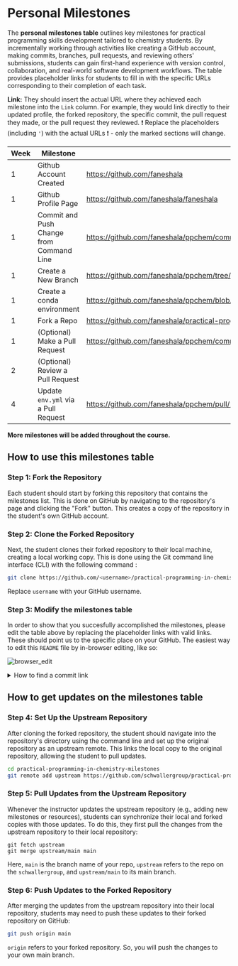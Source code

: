 # Personal Milestones

The **personal milestones table** outlines key milestones for practical programming skills development tailored to chemistry students. By incrementally working through activities like creating a GitHub account, making commits, branches, pull requests, and reviewing others' submissions, students can gain first-hand experience with version control, collaboration, and real-world software development workflows. The table provides placeholder links for students to fill in with the specific URLs corresponding to their completion of each task.

**Link:** They should insert the actual URL where they achieved each milestone into the `Link` column. For example, they would link directly to their updated profile, the forked repository, the specific commit, the pull request they made, or the pull request they reviewed. :exclamation: Replace the placeholders (including `'`) with the actual URLs :exclamation: - only the marked sections will change.


| Week | Milestone                                   | Link                                                                        |      
|------|---------------------------------------------|-----------------------------------------------------------------------------|
| 1    | Github Account Created                      | https://github.com/faneshala                                               | 
| 1    | Github Profile Page                         | https://github.com/faneshala/faneshala                                    |
| 1    | Commit and Push Change from Command Line    | https://github.com/faneshala/ppchem/commit/commit-nr              |
| 1    | Create a New Branch                         | https://github.com/faneshala/ppchem/tree/trial       |
| 1    | Create a conda environment                  | https://github.com/faneshala/ppchem/blob/main/env.yml      |
| 1    | Fork a Repo                                 | https://github.com/faneshala/practical-programming-in-chemistry-milestones |
| 1    | (Optional) Make a Pull Request              | https://github.com/faneshala/ppchem/commit/13c86c4b8e8bba6f3e61c2aa840b1d225c627c08|
| 2    | (Optional) Review a Pull Request            | |
| 4    | Update `env.yml` via a Pull Request         | https://github.com/faneshala/ppchem/pull/1|

**More milestones will be added throughout the course.**

## How to use this milestones table

### Step 1: Fork the Repository
Each student should start by forking this repository that contains the milestones list. This is done on GitHub by navigating to the repository's page and clicking the "Fork" button. This creates a copy of the repository in the student's own GitHub account.

### Step 2: Clone the Forked Repository
Next, the student clones their forked repository to their local machine, creating a local working copy. This is done using the Git command line interface (CLI) with the following command :

```bash
git clone https://github.com/<username>/practical-programming-in-chemistry-milestones.git
```

Replace `username` with your GitHub username.

### Step 3: Modify the milestones table
In order to show that you succesfully accomplished the milestones, please edit the table above by replacing the placeholder links with valid links. These should point us to the specific place on your GitHub. The easiest way to edit this `README` file by in-browser editing, like so:

![browser_edit](assets/browser_edit.png)

<details>
<summary>How to find a commit link</summary>
  
  1. Go to your repository on GitHub.
  2. Navigate to the commit message that you used to push your image of the molecule. This is an example of a commit online:
  ![commit_link](assets/commit_link.png)
  3. By clicking on this commit message you open a detailed view of this commit. Copy the link to that page.
  ![commit_page](assets/commit_page.png)

</details>

## How to get updates on the milestones table

### Step 4: Set Up the Upstream Repository
After cloning the forked repository, the student should navigate into the repository's directory using the command line and set up the original repository as an upstream remote. This links the local copy to the original repository, allowing the student to pull updates.

```bash
cd practical-programming-in-chemistry-milestones
git remote add upstream https://github.com/schwallergroup/practical-programming-in-chemistry-milestones.git
```

### Step 5: Pull Updates from the Upstream Repository
Whenever the instructor updates the upstream repository (e.g., adding new milestones or resources), students can synchronize their local and forked copies with those updates. To do this, they first pull the changes from the upstream repository to their local repository:

```
git fetch upstream
git merge upstream/main main
```
Here, `main` is the branch name of your repo, `upstream` refers to the repo on the `schwallergroup`, and `upstream/main` to its main branch.

### Step 6: Push Updates to the Forked Repository
After merging the updates from the upstream repository into their local repository, students may need to push these updates to their forked repository on GitHub:

```bash
git push origin main
```

`origin` refers to your forked repository. So, you will push the changes to your own main branch.


